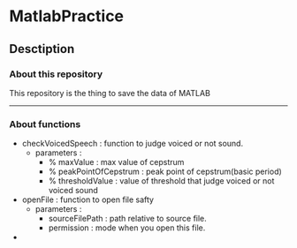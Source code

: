 # MatlabPractice
## Desctiption
### About this repository
This repository is the thing to save the data of MATLAB

---

### About functions
+ checkVoicedSpeech : function to judge voiced or not sound.
  + parameters :
    + % maxValue : max value of cepstrum
    + % peakPointOfCepstrum : peak point of cepstrum(basic period)
    + % thresholdValue : value of threshold that judge voiced or not voiced sound
+ openFile : function to open file safty
  + parameters :
    + sourceFilePath : path relative to source file.
    + permission : mode when you open this file.
+ 







